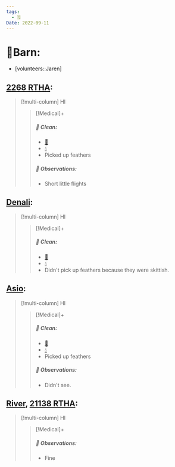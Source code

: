 ```yaml
---
tags:
  - 🗒️
Date: 2022-09-11
---
```


# 🏡Barn:
- [volunteers::Jaren]

## [2268 RTHA](../RARE%20Birds/2268%20RTHA.md):
> [!multi-column] HI
>
>> [!Medical]+
>>##### 🫧 Clean:
>> - [🧹](../Admin/Codes/Raked%20cage.md)
>> - [💧](../Admin/Codes/Fresh%20water.md)
>> - Picked up feathers
>>
>> ##### 🔭 Observations:
>> - Short little flights

## [Denali](../RARE%20Birds/Ed%20Birds/Denali.md):
> [!multi-column] HI
>
>> [!Medical]+
>>##### 🫧 Clean:
>> - [🧹](../Admin/Codes/Raked%20cage.md)
>> - [💧](../Admin/Codes/Fresh%20water.md)
>> - Didn't pick up feathers because they were skittish.

## [Asio](../RARE%20Birds/Ed%20Birds/Asio.md):
> [!multi-column] HI
>
>
>> [!Medical]+
>>##### 🫧 Clean:
>> - [🧹](../Admin/Codes/Raked%20cage.md)
>> - [💧](../Admin/Codes/Fresh%20water.md)
>> - Picked up feathers
>>
>> ##### 🔭 Observations:
>> - Didn't see.

## [River](../RARE%20Birds/Ed%20Birds/River.md), [21138 RTHA](../RARE%20Birds/21138%20RTHA.md):
> [!multi-column] HI
>
>> [!Medical]+
>> ##### 🔭 Observations:
>> - Fine

